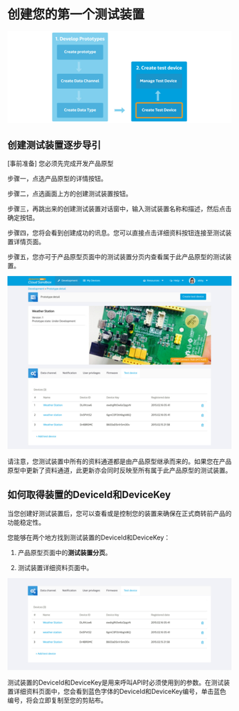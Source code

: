# 创建您的第一个测试装置

![](../images/content_img/content_img-09.jpg)

## 创建测试装置逐步导引

[事前准备] 您必须先完成开发产品原型

步骤一，点选产品原型的详情按钮。

步骤二，点选画面上方的创建测试装置按钮。

步骤三，再跳出来的创建测试装置对话窗中，输入测试装置名称和描述，然后点击确定按钮。

步骤四，您将会看到创建成功的讯息。您可以直接点击详细资料按钮连接至测试装置详情页面。

步骤五，您亦可于产品原型页面中的测试装置分页内查看属于此产品原型的测试装置。

![](../images/screenshot/screen_shot-06.jpg)


请注意，您测试装置中所有的资料通道都是由产品原型继承而来的。如果您在产品原型中更新了资料通道，此更新亦会同时反映至所有属于此产品原型的测试装置。


## 如何取得装置的DeviceId和DeviceKey



当您创建好测试装置后，您可以查看或是控制您的装置来确保在正式商转前产品的功能稳定性。

您能够在两个地方找到测试装置的DeviceId和DeviceKey：

1. 产品原型页面中的**测试装置分页**。

2. 测试装置详细资料页面中。


![](../images/screenshot/screen_shot-07.jpg)



测试装置的DeviceId和DeviceKey是用来呼叫API时必须使用到的参数。在测试装置详细资料页面中，您会看到蓝色字体的DeviceId和DeviceKey编号，单击蓝色编号，将会立即复制至您的剪贴布。


